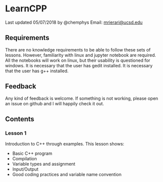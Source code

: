 # LearnCPP
Last updated 05/07/2018 by @chemphys
Email: mrierari@ucsd.edu

## Requirements
There are no knowledge requirements to be able to follow these sets of lessons. However, familiarity with linux and jupyter notebook are required. All the notebooks will work on linux, but their usability is questioned for windows.
It is necessary that the user has gedit installed.
It is necessary that the user has g++ installed.

## Feedback
Any kind of feedback is welcome. If something is not working, please open an issue on github and I will happily check it out.

## Contents
### Lesson 1
Introduction to C++ through examples. This lesson shows:
- Basic C++ program
- Compilation
- Variable types and assignment
- Input/Output
- Good coding practices and variable name convention
